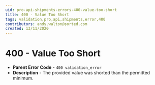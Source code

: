 ```yaml
---
uid: pro-api-shipments-errors-400-value-too-short
title: 400 - Value Too Short
tags: validation,pro,api,shipments,error,400
contributors: andy.walton@sorted.com
created: 13/11/2020
---
```

# 400 - Value Too Short

* **Parent Error Code** - `400 validation_error`
* **Description** - The provided value was shorted than the permitted minimum.